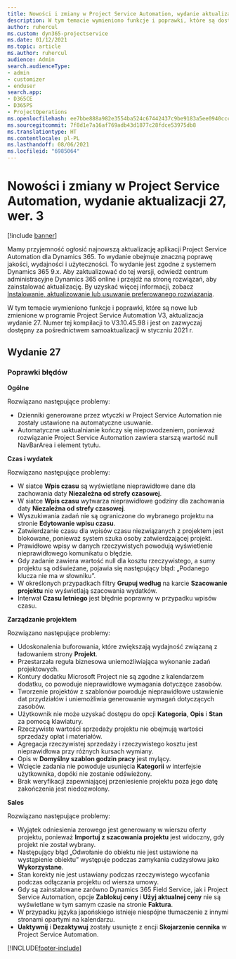```yaml
---
title: Nowości i zmiany w Project Service Automation, wydanie aktualizacji 27, wer. 3
description: W tym temacie wymieniono funkcje i poprawki, które są dostępne w aktualizacji Project Service Automation, wydanie 27, wersja 3.
author: ruhercul
ms.custom: dyn365-projectservice
ms.date: 01/12/2021
ms.topic: article
ms.author: ruhercul
audience: Admin
search.audienceType:
- admin
- customizer
- enduser
search.app:
- D365CE
- D365PS
- ProjectOperations
ms.openlocfilehash: ee7bbe888a982e3554ba524c67442437c9be9183a5ee0940ccc3261b4a4992e7
ms.sourcegitcommit: 7f8d1e7a16af769adb43d1877c28fdce53975db8
ms.translationtype: HT
ms.contentlocale: pl-PL
ms.lasthandoff: 08/06/2021
ms.locfileid: "6985064"
---
```

# <a name="whats-new-or-changed-in-project-service-automation-update-release-27-v3"></a>Nowości i zmiany w Project Service Automation, wydanie aktualizacji 27, wer. 3

[!include [banner](../includes/psa-now-project-operations.md)]

Mamy przyjemność ogłosić najnowszą aktualizację aplikacji Project Service Automation dla Dynamics 365. To wydanie obejmuje znaczną poprawę jakości, wydajności i użyteczności. To wydanie jest zgodne z systemem Dynamics 365 9.x. Aby zaktualizować do tej wersji, odwiedź centrum administracyjne Dynamics 365 online i przejdź na stronę rozwiązań, aby zainstalować aktualizację. By uzyskać więcej informacji, zobacz [Instalowanie, aktualizowanie lub usuwanie preferowanego rozwiązania](/power-platform/admin/install-remove-preferred-solution).

W tym temacie wymieniono funkcje i poprawki, które są nowe lub zmienione w programie Project Service Automation V3, aktualizacja wydanie 27. Numer tej kompilacji to V3.10.45.98 i jest on zazwyczaj dostępny za pośrednictwem samoaktualizacji w styczniu 2021 r.

## <a name="update-release-27"></a>Wydanie 27

### <a name="bug-fixes"></a>Poprawki błędów

**Ogólne**

Rozwiązano następujące problemy:

- Dzienniki generowane przez wtyczki w Project Service Automation nie zostały ustawione na automatyczne usuwanie.
- Automatyczne uaktualnianie kończy się niepowodzeniem, ponieważ rozwiązanie Project Service Automation zawiera starszą wartość null NavBarArea i element tytułu.

**Czas i wydatek**

Rozwiązano następujące problemy:

- W siatce **Wpis czasu** są wyświetlane nieprawidłowe dane dla zachowania daty **Niezależna od strefy czasowej**.
- W siatce **Wpis czasu** wytwarza nieprawidłowe godziny dla zachowania daty **Niezależna od strefy czasowej**.
- Wyszukiwania zadań nie są ograniczone do wybranego projektu na stronie **Edytowanie wpisu czasu**.
- Zatwierdzanie czasu dla wpisów czasu niezwiązanych z projektem jest blokowane, ponieważ system szuka osoby zatwierdzającej projekt.
- Prawidłowe wpisy w danych rzeczywistych powodują wyświetlenie nieprawidłowego komunikatu o błędzie.
- Gdy zadanie zawiera wartość null dla kosztu rzeczywistego, a sumy projektu są odświeżane, pojawia się następujący błąd: „Podanego klucza nie ma w słowniku”.
- W określonych przypadkach filtry **Grupuj według** na karcie **Szacowanie projektu** nie wyświetlają szacowania wydatków.
- Interwał **Czasu letniego** jest błędnie poprawny w przypadku wpisów czasu.

**Zarządzanie projektem**

Rozwiązano następujące problemy:

- Udoskonalenia buforowania, które zwiększają wydajność związaną z ładowaniem strony **Projekt**.
- Przestarzała reguła biznesowa uniemożliwiająca wykonanie zadań projektowych.
- Kontury dodatku Microsoft Project nie są zgodne z kalendarzem dodatku, co powoduje nieprawidłowe wymagania dotyczące zasobów.
- Tworzenie projektów z szablonów powoduje nieprawidłowe ustawienie dat przydziałów i uniemożliwia generowanie wymagań dotyczących zasobów.
- Użytkownik nie może uzyskać dostępu do opcji **Kategoria**, **Opis** i **Stan** za pomocą klawiatury.
- Rzeczywiste wartości sprzedaży projektu nie obejmują wartości sprzedaży opłat i materiałów.
- Agregacja rzeczywistej sprzedaży i rzeczywistego kosztu jest nieprawidłowa przy różnych kursach wymiany.
- Opis w **Domyślny szablon godzin pracy** jest mylący.
- Wcięcie zadania nie powoduje usunięcia **Kategorii** w interfejsie użytkownika, dopóki nie zostanie odświeżony.
- Brak weryfikacji zapewniającej przeniesienie projektu poza jego datę zakończenia jest niedozwolony.

**Sales**

Rozwiązano następujące problemy:

- Wyjątek odniesienia zerowego jest generowany w wierszu oferty projektu, ponieważ **Importuj z szacowania projektu** jest widoczny, gdy projekt nie został wybrany.
- Następujący błąd „Odwołanie do obiektu nie jest ustawione na wystąpienie obiektu” występuje podczas zamykania cudzysłowu jako **Wykorzystane**.
- Stan korekty nie jest ustawiany podczas rzeczywistego wycofania podczas odłączania projektu od wiersza umowy.
- Gdy są zainstalowane zarówno Dynamics 365 Field Service, jak i Project Service Automation, opcje **Zablokuj ceny** i **Użyj aktualnej ceny** nie są wyświetlane w tym samym czasie na stronie **Faktura**.
- W przypadku języka japońskiego istnieje niespójne tłumaczenie z innymi stronami opartymi na kalendarzu.
- **Uaktywnij** i **Dezaktywuj** zostały usunięte z encji **Skojarzenie cennika** w Project Service Automation.


[!INCLUDE[footer-include](../includes/footer-banner.md)]